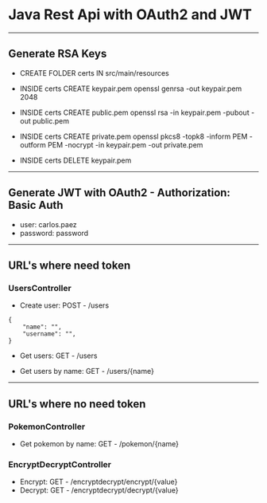 # Java Rest Api with OAuth2 and JWT

***

## Generate RSA Keys

- CREATE FOLDER certs IN src/main/resources

- INSIDE certs CREATE keypair.pem
    openssl genrsa -out keypair.pem 2048

- INSIDE certs CREATE public.pem
    openssl rsa -in keypair.pem -pubout -out public.pem  

- INSIDE certs CREATE private.pem
    openssl pkcs8 -topk8 -inform PEM -outform PEM -nocrypt -in keypair.pem -out private.pem

- INSIDE certs DELETE keypair.pem

***

## Generate JWT with OAuth2 - Authorization: Basic Auth

- user: carlos.paez
- password: password

***

## URL's where need token

### UsersController
- Create user: POST - /users
```
{
    "name": "",
    "username": "",
}
```

- Get users: GET - /users

- Get users by name: GET - /users/{name}

***

## URL's where no need token

### PokemonController
- Get pokemon by name: GET - /pokemon/{name}

### EncryptDecryptController
- Encrypt: GET - /encryptdecrypt/encrypt/{value}
- Decrypt: GET - /encryptdecrypt/decrypt/{value}

